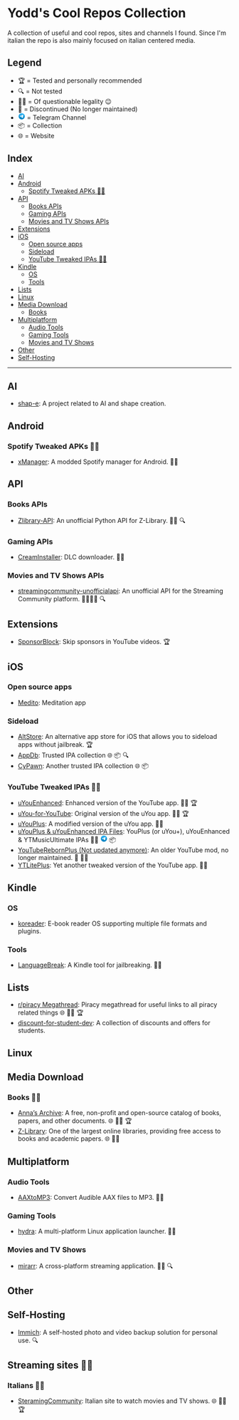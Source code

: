# Yodd's Cool Repos Collection
A collection of useful and cool repos, sites and channels I found.
Since I'm italian the repo is also mainly focused on italian centered media.

## Legend
- 🏆 = Tested and personally recommended
- 🔍 = Not tested
- 🏴‍☠️ = Of questionable legality 😉
- 🛑 = Discontinued (No longer maintained)
- <img src="assets/telegram.svg" alt="Telegram" width="16" height="16"> = Telegram Channel
- 📦 = Collection
- 🌐 = Website

## Index
- [AI](#ai)
- [Android](#android)
  - [Spotify Tweaked APKs 🏴‍☠️](#spotify-tweaked-apks-)
- [API](#api)
  - [Books APIs](#books-apis)
  - [Gaming APIs](#gaming-apis)
  - [Movies and TV Shows APIs](#movies-and-tv-shows-apis)
- [Extensions](#extensions)
- [iOS](#ios)
  - [Open source apps](#open-source-apps)
  - [Sideload](#sideload)
  - [YouTube Tweaked IPAs 🏴‍☠️](#youtube-tweaked-ipas-)
- [Kindle](#kindle)
  - [OS](#os)
  - [Tools](#tools)
- [Lists](#lists)
- [Linux](#linux)
- [Media Download](#media-download)
  - [Books](#books)
- [Multiplatform](#multiplatform)
  - [Audio Tools](#audio-tools)
  - [Gaming Tools](#gaming-tools)
  - [Movies and TV Shows](#movies-and-tv-shows)
- [Other](#other)
- [Self-Hosting](#self-hosting)

---

## AI
- [shap-e](https://github.com/openai/shap-e): A project related to AI and shape creation.

## Android
### Spotify Tweaked APKs 🏴‍☠️
- [xManager](https://github.com/Team-xManager/xManager): A modded Spotify manager for Android. 🏴‍☠️ 

## API
### Books APIs
- [Zlibrary-API](https://github.com/bipinkrish/Zlibrary-API): An unofficial Python API for Z-Library. 🏴‍☠️ 🔍
### Gaming APIs
- [CreamInstaller](https://github.com/pointfeev/CreamInstaller): DLC downloader. 🏴‍☠️
### Movies and TV Shows APIs
- [streamingcommunity-unofficialapi](https://github.com/Blu-Tiger/streamingcommunity-unofficialapi): An unofficial API for the Streaming Community platform. 🏴‍☠️🇮🇹 🔍

## Extensions
- [SponsorBlock](https://github.com/ajayyy/SponsorBlock): Skip sponsors in YouTube videos. 🏆

## iOS
### Open source apps
- [Medito](https://github.com/meditohq/medito-app): Meditation app

### Sideload
- [AltStore](https://github.com/altstoreio/AltStore): An alternative app store for iOS that allows you to sideload apps without jailbreak. 🏆
- [AppDb](https://appdb.to): Trusted IPA collection 🌐 📦 🔍
- [CyPawn]([https://appdb.to](https://ipa.cypwn.xyz/)): Another trusted IPA collection 🌐 📦

### YouTube Tweaked IPAs 🏴‍☠️
- [uYouEnhanced](https://github.com/arichornloverALT/uYouEnhanced): Enhanced version of the YouTube app. 🏴‍☠️ 🏆
- [uYou-for-YouTube](https://github.com/MiRO92/uYou-for-YouTube-OG): Original version of the uYou app. 🏴‍☠️ 🏆
- [uYouPlus](https://github.com/qnblackcat/uYouPlus): A modified version of the uYou app. 🏴‍☠️
- [uYouPlus & uYouEnhanced IPA Files](https://t.me/uyouplusipa): YouPlus (or uYou+), uYouEnhanced & YTMusicUltimate IPAs 🏴‍☠️ <img src="assets/telegram.svg" alt="Telegram" width="16" height="16"> 📦 
- [YouTubeRebornPlus (Not updated anymore)](https://github.com/arichornlover/YouTubeRebornPlus): An older YouTube mod, no longer maintained. 🛑 🏴‍☠️
- [YTLitePlus](https://github.com/YTLitePlus/YTLitePlus): Yet another tweaked version of the YouTube app. 🏴‍☠️

## Kindle
### OS
- [koreader](https://github.com/koreader/koreader): E-book reader OS supporting multiple file formats and plugins.
### Tools 
- [LanguageBreak](https://github.com/notmarek/LanguageBreak): A Kindle tool for jailbreaking. 🏴‍☠️

## Lists
- [r/piracy Megathread](https://www.reddit.com/r/Piracy/wiki/megathread/): Piracy megathread for useful links to all piracy related things 🌐 🏴‍☠️ 🏆
- [discount-for-student-dev](https://github.com/AchoArnold/discount-for-student-dev): A collection of discounts and offers for students.

## Linux

## Media Download
### Books 🏴‍☠️
- [Anna’s Archive](https://annas-archive.org): A free, non-profit and open-source catalog of books, papers, and other documents. 🌐 🏴‍☠️ 🏆
- [Z-Library](https://singlelogin.re): One of the largest online libraries, providing free access to books and academic papers. 🌐 🏴‍☠️

## Multiplatform
### Audio Tools
- [AAXtoMP3](https://github.com/KrumpetPirate/AAXtoMP3): Convert Audible AAX files to MP3. 🏴‍☠️
### Gaming Tools
- [hydra](https://github.com/hydralauncher/hydra): A multi-platform Linux application launcher. 🏴‍☠️
### Movies and TV Shows 
- [mirarr](https://github.com/mirarr-app/mirarr): A cross-platform streaming application. 🏴‍☠️ 🔍 

## Other

## Self-Hosting
- [Immich](https://github.com/immich-app/immich): A self-hosted photo and video backup solution for personal use. 🔍

## Streaming sites 🏴‍☠️
### Italians 🏴‍☠️
- [SteramingCommunity](StreamingCommunity.compputer): Italian site to watch movies and TV shows. 🌐 🏴‍☠️ 🏆 

